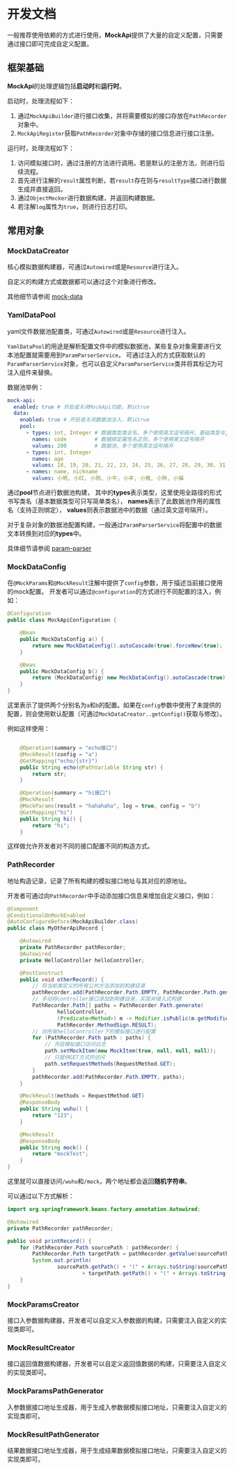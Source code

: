 # 开发文档

一般推荐使用依赖的方式进行使用，**MockApi**提供了大量的自定义配置，只需要通过接口即可完成自定义配置。

## 框架基础

**MockApi**的处理逻辑包括**启动时**和**运行时**。

启动时，处理流程如下：

1. 通过`MockApiBuilder`进行接口收集，并将需要模拟的接口存放在`PathRecorder`对象中。
2. `MockApiRegister`获取`PathRecorder`对象中存储的接口信息进行接口注册。

运行时，处理流程如下：

1. 访问模拟接口时，通过注册的方法进行调用。若是默认的注册方法，则进行后续流程。
2. 首先进行注解的`result`属性判断，若`result`存在则与`resultType`接口进行数据生成并直接返回。
3. 通过`ObjectMocker`进行数据构建，并返回构建数据。
4. 若注解`log`属性为`true`，则进行日志打印。

## 常用对象

### MockDataCreator

核心模拟数据构建器，可通过`Autowired`或是`Resource`进行注入。

自定义的构建方式或数据都可以通过这个对象进行修改。

其他细节请参阅 [mock-data](https://github.com/Velrif/mock-data)

### YamlDataPool

yaml文件数据池配置类，可通过`Autowired`或是`Resource`进行注入。

`YamlDataPool`的用途是解析配置文件中的模拟数据池，某些复杂对象需要进行文本池配置就需要用到`ParamParserService`，
可通过注入的方式获取默认的`ParamParserService`对象，也可以自定义`ParamParserService`类并将其标记为可注入组件来替换。

数据池举例：

```yaml
mock-api:
  enabled: true # 开启或关闭MockApi功能，默认true
  data:
    enabled: true # 开启或关闭数据池注入，默认true
    pool:
      - types: int, Integer # 数据类型类全名，多个使用英文逗号隔开。基础类型与java.lang包下可填写简称，没有则默认String
        names: code         # 数据绑定属性名正则，多个使用英文逗号隔开
        values: 200         # 数据池，多个使用英文逗号隔开
      - types: int, Integer
        names: age
        values: 18, 19, 20, 21, 22, 23, 24, 25, 26, 27, 28, 29, 30, 31, 32 ,33, 34 ,35
      - names: name, nickname
        values: 小明, 小红, 小刚, 小牛, 小羊, 小猪, 小狗, 小猫
```

通过**pool**节点进行数据池构建，
其中的**types**表示类型，这里使用全路径的形式书写类名（基本数据类型可只写简单类名），
**names**表示了此数据池作用的属性名（支持正则绑定），
**values**则表示数据池中的数据（通过英文逗号隔开）。

对于复杂对象的数据池配置构建，一般通过`ParamParserService`将配置中的数据文本转换到对应的**types**中。

具体细节请参阅 [param-parser](https://github.com/Velrif/param-parser)

### MockDataConfig

在`@MockParams`和`@MockResult`注解中提供了`config`参数，用于描述当前接口使用的mock配置。
开发者可以通过`@configuration`的方式进行不同配置的注入，例如：

```java
@Configuration
public class MockApiConfiguration {

    @Bean
    public MockDataConfig a() {
        return new MockDataConfig().autoCascade(true).forceNew(true);
    }

    @Bean
    public MockDataConfig b() {
        return (MockDataConfig) new MockDataConfig().autoCascade(true).forceNew(true).fieldValue(String.class, "123");
    }
}
```

这里表示了提供两个分别名为`a`和`b`的配置。如果在`config`参数中使用了未提供的配置，则会使用默认配置（可通过`MockDataCreator..getConfig()`获取与修改）。

例如这样使用：

```java

    @Operation(summary = "echo接口")
    @MockResult(config = "a")
    @GetMapping("echo/{str}")
    public String echo(@PathVariable String str) {
        return str;
    }

    @Operation(summary = "hi接口")
    @MockResult
    @MockParams(result = "hahahaha", log = true, config = "b")
    @GetMapping("hi")
    public String hi() {
        return "hi";
    }

```

这样做允许开发者对不同的接口配置不同的构造方式。

### PathRecorder

地址构造记录，记录了所有构建的模拟接口地址与其对应的原地址。

开发者可通过向`PathRecorder`中手动添加接口信息来增加自定义接口，例如：

```java
@Component
@ConditionalOnMockEnabled
@AutoConfigureBefore(MockApiBuilder.class)
public class MyOtherApiRecord {

    @Autowired
    private PathRecorder pathRecorder;
    @Autowired
    private HelloController helloController;

    @PostConstruct
    public void otherRecord() {
        // 将当前类定义的所有公共方法添加到构建目录
        pathRecorder.add(PathRecorder.Path.EMPTY, PathRecorder.Path.generate(this, PathRecorder.MethodSign.RESULT));
        // 手动将controller接口添加到构建目录，实现非侵入式构建
        PathRecorder.Path[] paths = PathRecorder.Path.generate(
                helloController,
                (Predicate<Method>) m -> Modifier.isPublic(m.getModifiers()) && m.getDeclaringClass() == HelloController.class,
                PathRecorder.MethodSign.RESULT);
        // 对所有helloController下的模拟接口进行配置
        for (PathRecorder.Path path : paths) {
            // 开启模拟接口访问日志
            path.setMockItem(new MockItem(true, null, null, null));
            // 只提供GET方式的访问
            path.setRequestMethods(RequestMethod.GET);
        }
        pathRecorder.add(PathRecorder.Path.EMPTY, paths);
    }

    @MockResult(methods = RequestMethod.GET)
    @ResponseBody
    public String wuhu() {
        return "123";
    }

    @MockResult
    @ResponseBody
    public String mock() {
        return "mockTest";
    }
}
```

这里就可以直接访问`/wuhu`和`/mock`，两个地址都会返回**随机字符串**。

可以通过以下方式解析：

```java
import org.springframework.beans.factory.annotation.Autowired;

@Autowired
private PathRecorder pathRecorder;

public void printRecord() {
    for (PathRecorder.Path sourcePath : pathRecorder) {
        PathRecorder.Path targetPath = pathRecorder.getValue(sourcePath);
        System.out.println(
                sourcePath.getPath() + "(" + Arrays.toString(sourcePath.getRequestMethods()) + ") ->"
                        + targetPath.getPath() + "(" + Arrays.toString(targetPath.getRequestMethods()) + ")");
    }
}
```

### MockParamsCreator

接口入参数据构建器，开发者可以自定义入参数据的构建，只需要注入自定义的实现类即可。

### MockResultCreator

接口返回值数据构建器，开发者可以自定义返回值数据的构建，只需要注入自定义的实现类即可。

### MockParamsPathGenerator

入参数据接口地址生成器，用于生成入参数据模拟接口地址，只需要注入自定义的实现类即可。

### MockResultPathGenerator

结果数据接口地址生成器，用于生成结果数据模拟接口地址，只需要注入自定义的实现类即可。
